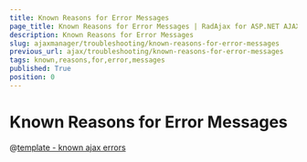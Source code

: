 ```yaml
---
title: Known Reasons for Error Messages
page_title: Known Reasons for Error Messages | RadAjax for ASP.NET AJAX Documentation
description: Known Reasons for Error Messages
slug: ajaxmanager/troubleshooting/known-reasons-for-error-messages
previous_url: ajax/troubleshooting/known-reasons-for-error-messages
tags: known,reasons,for,error,messages
published: True
position: 0
---
```


# Known Reasons for Error Messages

@[template - known ajax errors](/_templates/radajax/common-errors.md#known-errors)
